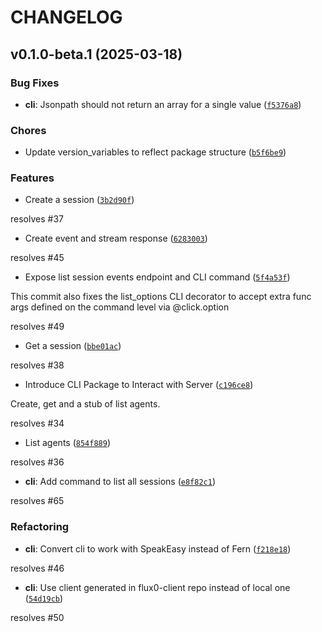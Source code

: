 # CHANGELOG


## v0.1.0-beta.1 (2025-03-18)

### Bug Fixes

- **cli**: Jsonpath should not return an array for a single value
  ([`f5376a8`](https://github.com/flux0-ai/flux0/commit/f5376a8af583719fa981c0736b7c5ad3c1b5c8d2))

### Chores

- Update version_variables to reflect package structure
  ([`b5f6be9`](https://github.com/flux0-ai/flux0/commit/b5f6be9f1c294a2cf20335b392fb8da51d0982d6))

### Features

- Create a session
  ([`3b2d90f`](https://github.com/flux0-ai/flux0/commit/3b2d90f9ac4d47b2e86e6009620857a66af64a0e))

resolves #37

- Create event and stream response
  ([`6283003`](https://github.com/flux0-ai/flux0/commit/6283003fccdec739048bee4d1da046925cd0f8b1))

resolves #45

- Expose list session events endpoint and CLI command
  ([`5f4a53f`](https://github.com/flux0-ai/flux0/commit/5f4a53f78f01f367a131b0ecb0e607b9596cb681))

This commit also fixes the list_options CLI decorator to accept extra func args defined on the
  command level via @click.option

resolves #49

- Get a session
  ([`bbe01ac`](https://github.com/flux0-ai/flux0/commit/bbe01ac1ab05a5f6ad52aefb3273d35aa5fcbc68))

resolves #38

- Introduce CLI Package to Interact with Server
  ([`c196ce8`](https://github.com/flux0-ai/flux0/commit/c196ce8e53174b54d5e3940a2e0f66e53fdec2fc))

Create, get and a stub of list agents.

resolves #34

- List agents
  ([`854f889`](https://github.com/flux0-ai/flux0/commit/854f8891b83cbf196b7ff476091da80268751508))

resolves #36

- **cli**: Add command to list all sessions
  ([`e8f82c1`](https://github.com/flux0-ai/flux0/commit/e8f82c1f42e4b5cdcd1a368cee04fa7e2b1cfa89))

resolves #65

### Refactoring

- **cli**: Convert cli to work with SpeakEasy instead of Fern
  ([`f218e18`](https://github.com/flux0-ai/flux0/commit/f218e185dceac03bac0c35800e9f2921ec53827b))

resolves #46

- **cli**: Use client generated in flux0-client repo instead of local one
  ([`54d19cb`](https://github.com/flux0-ai/flux0/commit/54d19cb700bee0cca6d3be7d7844bb52903ea382))

resolves #50
